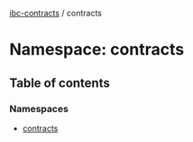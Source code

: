 [ibc-contracts](../README.md) / contracts

# Namespace: contracts

## Table of contents

### Namespaces

- [contracts](contracts.contracts-1.md)
